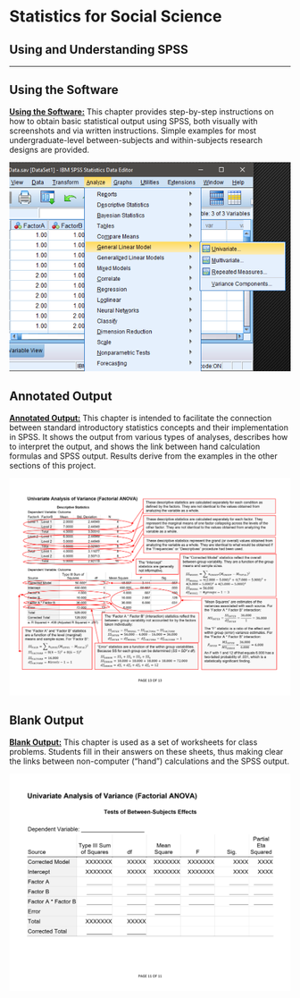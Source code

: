 # Statistics for Social Science

## Using and Understanding SPSS

---

## Using the Software

[**Using the Software:**](./using-software/) This chapter provides step-by-step instructions on how to obtain basic statistical output using SPSS, both visually with screenshots and via written instructions. Simple examples for most undergraduate-level between-subjects and within-subjects research designs are provided.

<p align="center"><kbd><img src="using-software/image50.png"></kbd></p>

## Annotated Output

[**Annotated Output:**](./annotated-output/) This chapter is intended to facilitate the connection between standard introductory statistics concepts and their implementation in SPSS. It shows the output from various types of analyses, describes how to interpret the output, and shows the link between hand calculation formulas and SPSS output. Results derive from the examples in the other sections of this project.

<p align="center"><kbd><img src="annotated-output/page13.png"></kbd></p>

## Blank Output

[**Blank Output:**](./blank-output/) This chapter is used as a set of worksheets for class problems. Students fill in their answers on these sheets, thus making clear the links between non-computer (“hand”) calculations and the SPSS output.

<p align="center"><kbd><img src="blank-output/page11.png"></kbd></p>
